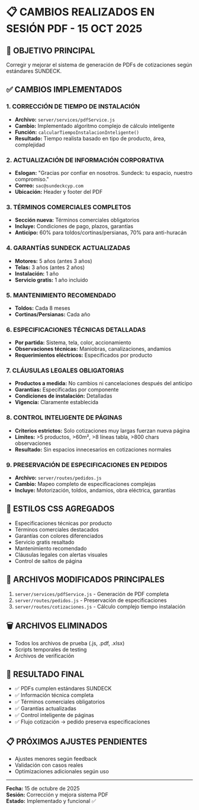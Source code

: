 # 📋 CAMBIOS REALIZADOS EN SESIÓN PDF - 15 OCT 2025

## 🎯 OBJETIVO PRINCIPAL
Corregir y mejorar el sistema de generación de PDFs de cotizaciones según estándares SUNDECK.

## ✅ CAMBIOS IMPLEMENTADOS

### 1. **CORRECCIÓN DE TIEMPO DE INSTALACIÓN**
- **Archivo:** `server/services/pdfService.js`
- **Cambio:** Implementado algoritmo complejo de cálculo inteligente
- **Función:** `calcularTiempoInstalacionInteligente()`
- **Resultado:** Tiempo realista basado en tipo de producto, área, complejidad

### 2. **ACTUALIZACIÓN DE INFORMACIÓN CORPORATIVA**
- **Eslogan:** "Gracias por confiar en nosotros. Sundeck: tu espacio, nuestro compromiso."
- **Correo:** `sac@sundeckcyp.com`
- **Ubicación:** Header y footer del PDF

### 3. **TÉRMINOS COMERCIALES COMPLETOS**
- **Sección nueva:** Términos comerciales obligatorios
- **Incluye:** Condiciones de pago, plazos, garantías
- **Anticipo:** 60% para toldos/cortinas/persianas, 70% para anti-huracán

### 4. **GARANTÍAS SUNDECK ACTUALIZADAS**
- **Motores:** 5 años (antes 3 años)
- **Telas:** 3 años (antes 2 años)
- **Instalación:** 1 año
- **Servicio gratis:** 1 año incluido

### 5. **MANTENIMIENTO RECOMENDADO**
- **Toldos:** Cada 8 meses
- **Cortinas/Persianas:** Cada año

### 6. **ESPECIFICACIONES TÉCNICAS DETALLADAS**
- **Por partida:** Sistema, tela, color, accionamiento
- **Observaciones técnicas:** Maniobras, canalizaciones, andamios
- **Requerimientos eléctricos:** Especificados por producto

### 7. **CLÁUSULAS LEGALES OBLIGATORIAS**
- **Productos a medida:** No cambios ni cancelaciones después del anticipo
- **Garantías:** Especificadas por componente
- **Condiciones de instalación:** Detalladas
- **Vigencia:** Claramente establecida

### 8. **CONTROL INTELIGENTE DE PÁGINAS**
- **Criterios estrictos:** Solo cotizaciones muy largas fuerzan nueva página
- **Límites:** >5 productos, >60m², >8 líneas tabla, >800 chars observaciones
- **Resultado:** Sin espacios innecesarios en cotizaciones normales

### 9. **PRESERVACIÓN DE ESPECIFICACIONES EN PEDIDOS**
- **Archivo:** `server/routes/pedidos.js`
- **Cambio:** Mapeo completo de especificaciones complejas
- **Incluye:** Motorización, toldos, andamios, obra eléctrica, garantías

## 🎨 ESTILOS CSS AGREGADOS
- Especificaciones técnicas por producto
- Términos comerciales destacados
- Garantías con colores diferenciados
- Servicio gratis resaltado
- Mantenimiento recomendado
- Cláusulas legales con alertas visuales
- Control de saltos de página

## 📁 ARCHIVOS MODIFICADOS PRINCIPALES
1. `server/services/pdfService.js` - Generación de PDF completa
2. `server/routes/pedidos.js` - Preservación de especificaciones
3. `server/routes/cotizaciones.js` - Cálculo complejo tiempo instalación

## 🗑️ ARCHIVOS ELIMINADOS
- Todos los archivos de prueba (.js, .pdf, .xlsx)
- Scripts temporales de testing
- Archivos de verificación

## 🎯 RESULTADO FINAL
- ✅ PDFs cumplen estándares SUNDECK
- ✅ Información técnica completa
- ✅ Términos comerciales obligatorios
- ✅ Garantías actualizadas
- ✅ Control inteligente de páginas
- ✅ Flujo cotización → pedido preserva especificaciones

## 📋 PRÓXIMOS AJUSTES PENDIENTES
- Ajustes menores según feedback
- Validación con casos reales
- Optimizaciones adicionales según uso

---
**Fecha:** 15 de octubre de 2025  
**Sesión:** Corrección y mejora sistema PDF  
**Estado:** Implementado y funcional ✅
